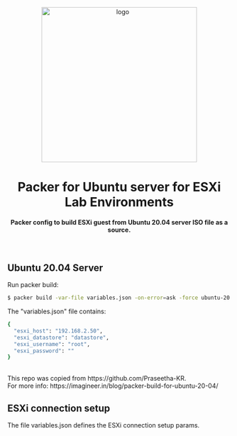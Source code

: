 <div align="center">
    <img src="https://imagineer.in/assets/img/posts/packer-ubuntu.png" alt="logo" width="350px" style="margin-top: 1em">
    <h1>Packer for Ubuntu server for ESXi Lab Environments</h1>
    <h4>Packer config to build ESXi guest from Ubuntu 20.04 server ISO file as a source.</h4>
</div><br>

## Ubuntu 20.04 Server

Run packer build:

```bash
$ packer build -var-file variables.json -on-error=ask -force ubuntu-20.04-live-server-packer.json
```

The "variables.json" file contains:
```bash
{
  "esxi_host": "192.168.2.50",
  "esxi_datastore": "datastore",
  "esxi_username": "root",
  "esxi_password": ""
}
```


<br>
This repo was copied from https://github.com/Praseetha-KR.
<br>
For more info: https://imagineer.in/blog/packer-build-for-ubuntu-20-04/

## ESXi connection setup

The file variables.json defines the ESXi connection setup params.
